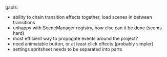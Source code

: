 gaols:

- ability to chain transition effects together, load scenes in between transitions
- unhappy with SceneManager registry, how else can it be done (seems hard)
- most efficient way to propogate events around the project?
- need animatable button, or at least click effects (probably simpler)
- settings spritsheet needs to be separated into parts